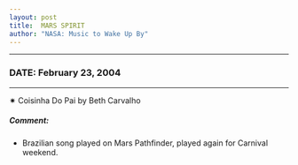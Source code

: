 ```yaml
---
layout: post
title:  MARS SPIRIT
author: "NASA: Music to Wake Up By"
---
```


----
### DATE: February 23, 2004
----
✷ Coisinha Do Pai by Beth Carvalho

##### Comment:
* Brazilian song played on Mars Pathfinder, played again for Carnival weekend.
